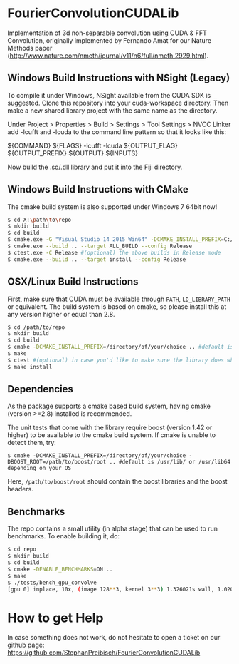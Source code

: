 FourierConvolutionCUDALib
=========================

Implementation of 3d non-separable convolution using CUDA &amp; FFT Convolution, originally implemented by Fernando Amat for our Nature Methods paper (http://www.nature.com/nmeth/journal/v11/n6/full/nmeth.2929.html).

Windows Build Instructions with NSight (Legacy)
-----------------------------------------------

To compile it under Windows, NSight available from the CUDA SDK is suggested. Clone this repository into your cuda-workspace directory. Then make a new shared library project with the same name as the directory.

Under Project > Properties > Build > Settings > Tool Settings > NVCC Linker add -lcufft and -lcuda to the command line pattern so that it looks like this:

${COMMAND} ${FLAGS} -lcufft -lcuda ${OUTPUT_FLAG} ${OUTPUT_PREFIX} ${OUTPUT} ${INPUTS}

Now build the .so/.dll library and put it into the Fiji directory.

Windows Build Instructions with CMake
-------------------------------------

The cmake build system is also supported under Windows 7 64bit now!

```bash
$ cd X:\path\to\repo
$ mkdir build
$ cd build
$ cmake.exe -G "Visual Studio 14 2015 Win64" -DCMAKE_INSTALL_PREFIX=C:/msys64/home/steinbac/ftmp -DBOOST_LIBRARYDIR=C:/boost_1_58_0/msvc-14-x86_64/lib64-msvc-14.0 -DBOOST_ROOT=C:/boost_1_58_0/msvc-12-x86_64 ..
$ cmake.exe --build .. --target ALL_BUILD --config Release
$ ctest.exe -C Release #(optional) the above builds in Release mode
$ cmake.exe --build .. --target install --config Release
```

OSX/Linux Build Instructions
----------------------------

First, make sure that CUDA must be available through `PATH`, `LD_LIBRARY_PATH` or equivalent. The build system is based on cmake, so please install this at any version higher or equal than 2.8.

```bash
$ cd /path/to/repo
$ mkdir build
$ cd build
$ cmake -DCMAKE_INSTALL_PREFIX=/directory/of/your/choice .. #default is /usr/lib/ or /usr/lib64 depending on your OS
$ make
$ ctest #(optional) in case you'd like to make sure the library does what it should on your system
$ make install
```


Dependencies
------------

As the package supports a cmake based build system, having cmake (version >=2.8) installed is recommended.

The unit tests that come with the library require boost (version 1.42 or higher) to be available to the cmake build system. If cmake is unable to detect them, try:

```
$ cmake -DCMAKE_INSTALL_PREFIX=/directory/of/your/choice -DBOOST_ROOT=/path/to/boost/root .. #default is /usr/lib/ or /usr/lib64 depending on your OS
```

Here, ```/path/to/boost/root``` should contain the boost libraries and the boost headers.

Benchmarks
----------

The repo contains a small utility (in alpha stage) that can be used to run benchmarks. To enable building it, do:

``` bash
$ cd repo
$ mkdir build
$ cd build
$ cmake -DENABLE_BENCHMARKS=ON ..
$ make
$ ./tests/bench_gpu_convolve 
[gpu 0] inplace, 10x, (image 128**3, kernel 3**3) 1.326021s wall, 1.020000s user + 0.300000s system = 1.320000s CPU (99.5%)
```

How to get Help
===============

In case something does not work, do not hesitate to open a ticket on our github page: https://github.com/StephanPreibisch/FourierConvolutionCUDALib
